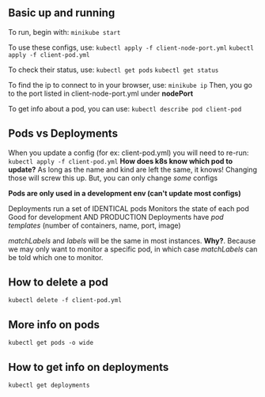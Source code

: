 ## Basic up and running
To run, begin with:
`minikube start`

To use these configs, use:
`kubectl apply -f client-node-port.yml`
`kubectl apply -f client-pod.yml`

To check their status, use:
`kubectl get pods`
`kubectl get status`

To find the ip to connect to in your browser, use:
`minikube ip`
Then, you go to the port listed in client-node-port.yml under **nodePort**

To get info about a pod, you can use:
`kubectl describe pod client-pod`

## Pods vs Deployments
When you update a config (for ex: client-pod.yml)
you will need to re-run: `kubectl apply -f client-pod.yml` 
**How does k8s know which pod to update?**
As long as the name and kind are left the same, it knows!
Changing those will screw this up. But, you can only change _some_ configs

**Pods are only used in a development env (can't update most configs)**

Deployments run a set of IDENTICAL pods
Monitors the state of each pod
Good for development AND PRODUCTION
Deployments have _pod templates_ (number of containers, name, port, image)

_matchLabels_ and _labels_ will be the same in most instances. **Why?**. Because we may only want to monitor a specific pod, in which case _matchLabels_ can be told which one to monitor.

## How to delete a pod
`kubectl delete -f client-pod.yml`

## More info on pods
`kubectl get pods -o wide`

## How to get info on deployments
`kubectl get deployments`